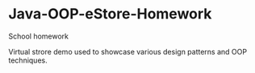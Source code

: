 # Java-OOP-eStore-Homework
School homework

Virtual strore demo used to showcase various design patterns and OOP techniques.
